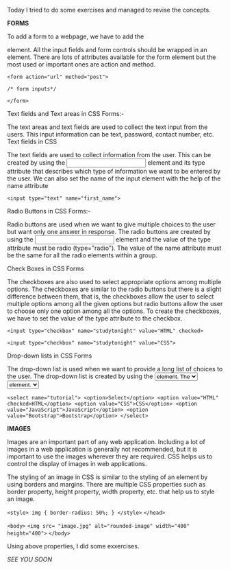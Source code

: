 
Today I tried to do some exercises and managed to revise the concepts.

**FORMS**

To add a form to a webpage, we have to add the <form> element. All the input fields and form controls should be wrapped in an <form> element. There are lots of attributes available for the form element but the most used or important ones are action and method.

`<form action="url" method="post">`

`/* form inputs*/`

`</form>`

Text fields and Text areas in CSS Forms:-

The text areas and text fields are used to collect the text input from the users. This input information can be text, password, contact number, etc.
Text fields in CSS

The text fields are used to collect information from the user. This can be created by using the <input> element and its type attribute that describes which type of information we want to be entered by the user. We can also set the name of the input element with the help of the name attribute

`<input type="text" name="first_name">`


Radio Buttons in CSS Forms:-

Radio buttons are used when we want to give multiple choices to the user but want only one answer in response. The radio buttons are created by using the <input> element and the value of the type attribute must be radio (type="radio"). The value of the name attribute must be the same for all the radio elements within a group.

Check Boxes in CSS Forms

The checkboxes are also used to select appropriate options among multiple options. The checkboxes are similar to the radio buttons but there is a slight difference between them, that is, the checkboxes allow the user to select multiple options among all the given options but radio buttons allow the user to choose only one option among all the options. To create the checkboxes, we have to set the value of the type attribute to the checkbox.

`<input type="checkbox" name="studytonight" value="HTML" checked>`

`<input type="checkbox" name="studytonight" value="CSS">`


Drop-down lists in CSS Forms

The drop-down list is used when we want to provide a long list of choices to the user. The drop-down list is created by using the <select> and <option> element. The <select> element wraps all the menu items and each menu item is created using <option> element.

`<select name="tutorial">
  	<option>Select</option>
  	<option value="HTML" checked>HTML</option>
  	<option value="CSS">CSS</option>
  	<option value="JavaScript">JavaScript</option>
  	<option value="Bootstrap">Bootstrap</option>
</select>`

**IMAGES**

Images are an important part of any web application. Including a lot of images in a web application is generally not recommended, but it is important to use the images wherever they are required. CSS helps us to control the display of images in web applications.

The styling of an image in CSS is similar to the styling of an element by using borders and margins. There are multiple CSS properties such as border property, height property, width property, etc. that help us to style an image.

`<style>
	img {
		border-radius: 50%;
	}
	</style>`
`</head>`

`<body>`
	`<img src=
"image.jpg"
		alt="rounded-image"
		width="400"
		height="400">`
`</body>`

Using above properties, I did some exxercises.

_SEE YOU SOON_























